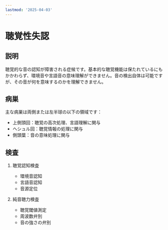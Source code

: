 ```yaml
---
lastmod: '2025-04-03'
---
```


# 聴覚性失認

## 説明

聴覚的な音の認知が障害される症候です。基本的な聴覚機能は保たれているにもかかわらず、環境音や言語音の意味理解ができません。音の検出自体は可能ですが、その音が何を意味するのかを理解できません。

## 病巣

主な病巣は両側または左半球の以下の領域です：

- 上側頭回：聴覚の高次処理、言語理解に関与
- ヘシュル回：聴覚情報の処理に関与
- 側頭葉：音の意味処理に関与

## 検査

1. 聴覚認知検査

   - 環境音認知
   - 言語音認知
   - 音源定位

2. 純音聴力検査
   - 聴覚閾値測定
   - 周波数弁別
   - 音の強さの弁別
